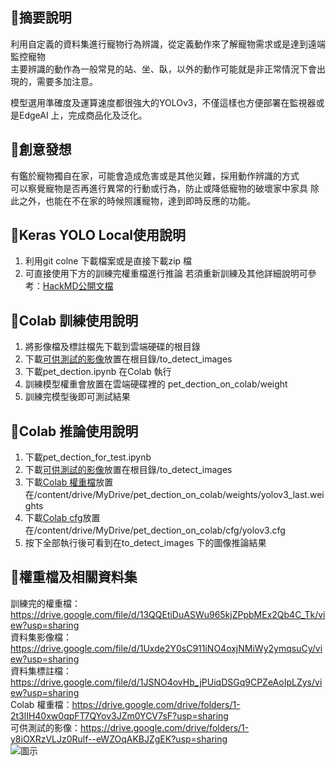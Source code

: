 ## 🐶摘要說明  
利用自定義的資料集進行寵物行為辨識，從定義動作來了解寵物需求或是達到遠端監控寵物  
主要辨識的動作為一般常見的站、坐、臥，以外的動作可能就是非正常情況下會出現的，需要多加注意。  

模型選用準確度及運算速度都很強大的YOLOv3，不僅這樣也方便部署在監視器或是EdgeAI 上，完成商品化及泛化。  


## 🐶創意發想  
有鑑於寵物獨自在家，可能會造成危害或是其他災難，採用動作辨識的方式  
可以察覺寵物是否再進行異常的行動或行為，防止或降低寵物的破壞家中家具
除此之外，也能在不在家的時候照護寵物，達到即時反應的功能。  

## 🐶Keras YOLO Local使用說明
1. 利用git colne 下載檔案或是直接下載zip 檔
2. 可直接使用下方的訓練完權重檔進行推論 
若須重新訓練及其他詳細說明可參考：[HackMD公開文檔](https://hackmd.io/LTaOjgeXQAutqN3GzwFoJQ?view)

## 🐶Colab 訓練使用說明
1. 將影像檔及標註檔先下載到雲端硬碟的根目錄
2. 下載[可供測試的影像](https://drive.google.com/drive/folders/1-y8iOXRzVLJz0Rulf--eWZOqAKBJZgEK?usp=sharing)放置在根目錄/to_detect_images
3. 下載pet_dection.ipynb 在Colab 執行
4. 訓練模型權重會放置在雲端硬碟裡的 pet_dection_on_colab/weight
5. 訓練完模型後即可測試結果

## 🐶Colab 推論使用說明
1. 下載pet_dection_for_test.ipynb
2. 下載[可供測試的影像](https://drive.google.com/drive/folders/1-y8iOXRzVLJz0Rulf--eWZOqAKBJZgEK?usp=sharing)放置在根目錄/to_detect_images
3. 下載[Colab 權重檔](https://drive.google.com/drive/folders/1-2t3lIH40xw0qpFT7QYov3JZm0YCV7sF?usp=sharing)放置在/content/drive/MyDrive/pet_dection_on_colab/weights/yolov3_last.weights
4. 下載[Colab cfg](https://drive.google.com/drive/folders/1-6tXTBrbS2JGhfDWvibyo7m4Yo074QqA?usp=sharing)放置在/content/drive/MyDrive/pet_dection_on_colab/cfg/yolov3.cfg
5. 按下全部執行後可看到在to_detect_images 下的圖像推論結果

## 🐶權重檔及相關資料集  
訓練完的權重檔：https://drive.google.com/file/d/13QQEtiDuASWu965kjZPpbMEx2Qb4C_Tk/view?usp=sharing  
資料集影像檔：https://drive.google.com/file/d/1Uxde2Y0sC911iNO4oxjNMiWy2ymqsuCy/view?usp=sharing  
資料集標註檔：https://drive.google.com/file/d/1JSNO4ovHb_jPUiqDSGq9CPZeAoIpLZys/view?usp=sharing  
Colab 權重檔：https://drive.google.com/drive/folders/1-2t3lIH40xw0qpFT7QYov3JZm0YCV7sF?usp=sharing  
可供測試的影像：https://drive.google.com/drive/folders/1-y8iOXRzVLJz0Rulf--eWZOqAKBJZgEK?usp=sharing  
![圖示](https://github.com/joyqoo/pet_dection_on_colab/blob/72296c0f09b44bed6959e38751440aa57f05b436/cover_picture.png)
  

